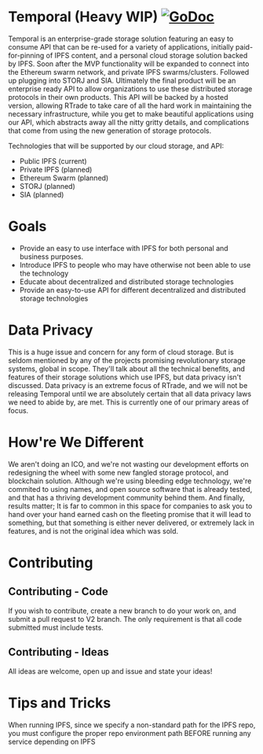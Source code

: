 # Temporal (Heavy WIP) [![GoDoc](https://godoc.org/github.com/RTradeLtd/Temporal/api?status.svg)](https://godoc.org/github.com/RTradeLtd/Temporal/api)

Temporal is an enterprise-grade storage solution featuring an easy to consume API that can be re-used for a variety of applications, initially paid-for-pinning of IPFS content, and a personal cloud storage solution backed by IPFS. Soon after the MVP functionality will be expanded to connect into the Ethereum swarm network, and private IPFS swarms/clusters. Followed up plugging into STORJ and SIA. Ultimately the final product will be an enterprise ready API to allow organizations to use these distributed storage protocols in their own products. This API will be backed by a hosted version, allowing RTrade to take care of all the hard work in maintaining the necessary infrastructure, while you get to make beautiful applications using our API, which abstracts away all the nitty gritty details, and complications that come from using the new generation of storage protocols.


Technologies that will be supported by our cloud storage, and API:
* Public IPFS (current)
* Private IPFS (planned)
* Ethereum Swarm (planned)
* STORJ (planned)
* SIA (planned)


# Goals

* Provide an easy to use interface with IPFS for both personal and business purposes.
* Introduce IPFS to people who may have otherwise not been able to use the technology
* Educate about decentralized and distributed storage technologies
* Provide an easy-to-use API for different decentralized and distributed storage technologies

# Data Privacy

This is a huge issue and concern for any form of cloud storage. But is seldom mentioned by any of the projects promising revolutionary storage systems, global in scope. They'll talk about all the technical benefits, and features of their storage solutions which use IPFS, but data privacy isn't discussed. Data privacy is an extreme focus of RTrade, and we will not be releasing Temporal until we are absolutely certain that all data privacy laws we need to abide by, are met. This is currently one of our primary areas of focus.

# How're We Different

We aren't doing an ICO,  and we're not wasting our development efforts on redesigning the wheel with some new fangled storage protocol, and blockchain solution. Although we're using bleeding edge technology, we're commited to using names, and open source software that is already tested, and that has a thriving development community behind them. And finally, results matter; It is far to common in this space for companies to ask you to hand over your hand earned cash on the fleeting promise that it will lead to something, but that something is either never delivered, or extremely lack in features, and is not the original idea which was sold.

# Contributing

## Contributing - Code

If you wish to contribute, create a new branch to do your work on, and submit a pull request to V2 branch.
The only requirement is that all code submitted must include tests.

## Contributing - Ideas

All ideas are welcome, open up and issue and state your ideas!

# Tips and Tricks

When running IPFS, since we specify a non-standard path for the IPFS repo, you must configure the proper repo environment path BEFORE running any service depending on IPFS
